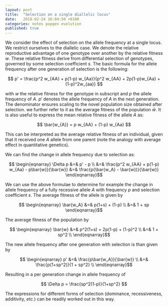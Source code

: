 ```yaml
---
layout: post
title:  "Selection on a single diallelic locus"
date:   2018-02-24 16:04:50 +0100
categories: notes popgen evolution
published: true
---
```


We consider the effect of selection on the allele frequency at a single locus. We restrict ourselves to the diallelic case. We denote the relative reproductive advantage of one genotype over another by the relative fitness $w$. These relative fitness derive from differential selection of genotypes, governed by some selection coefficient $s$. The basic formula for the allele frequency after one generation of selection is the following:

$$ p' = \frac{p^2 w_{AA} + p(1-p) w_{Aa}}{p^2 w_{AA} + 2p(1-p)w_{Aa} + (1-p)^2w_{aa}} $$

with $w$ the relative fitness for the genotype in subscript and $p$ the allele frequency of $A$. $p'$ denotes the allele frequency of $A$ in the next generation. The denominator ensures scaling to the novel population size obtained after selection. we further refer to it as the average fitness of the population $\bar{w}$. It is also useful to express the mean relative fitness of the allele $A$ as:

$$ \bar{w_{A}} = p w_{AA} + (1-p) w_{Aa} $$

This can be interpreted as the average relative fitness of an individual, given that it received one $A$ allele from one parent (note the analogy with average effect in quantitative genetics).

We can find the change in allele frequency due to selection as:

$$ \begin{eqnarray}
\Delta p &=& p' - p  \\
         &=& \frac{p^2 w_{AA} + p(1-p) w_{Aa} - p\bar{w}}{\bar{w}}
         &=& \frac{p(\bar{w_A} - \bar{w})}{\bar{w}}
\end{eqnarray}$$

We can use the above formulae to determine for example the change in allele frequency of a fully recessive allele $A$ with frequency $p$ and selection coefficient $s$. The average fitness of the allele is given by

$$ \begin{eqnarray}
\bar{w_A} &=& p(1+s) + (1-p) \\
          &=& 1 + sp
\end{eqnarray}$$

The average fitness of the population by

$$  \begin{eqnarray}
\bar{w} &=& p^2(1+s) + 2p(1-p) + (1-p)^2 \\
        &=& 1 + sp^2 \\
\end{eqnarray}$$

The new allele frequency after one generation with selection is than given by

$$  \begin{eqnarray}
p' &=& \frac{p\bar{w_A}}{\bar{w}} \\
   &=& \frac{p(1+sp^2)}{1 + sp^2} \\
\end{eqnarray}$$

Resulting in a per generation change in allele frequency of

$$ \Delta p = \frac{sp^2(1-p)}{1+sp^2} $$

The expressions for different forms of selection (dominance, recessiveness, additivity, *etc.*) can be readily worked out in this way.
